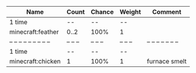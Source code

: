 | Name              | Count | Chance | Weight | Comment       |
| ----------------- | ----- | ------ | ------ | ------------- |
| 1 time            |    -- |     -- |     -- |               |
| minecraft:feather |  0..2 |   100% |      1 |               |
| – – – – – – – – – | – – – | – – –  | – – –  | – – – – – – – |
| 1 time            |    -- |     -- |     -- |               |
| minecraft:chicken |     1 |   100% |      1 | furnace smelt |